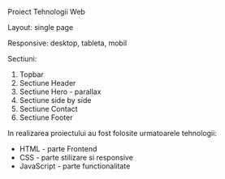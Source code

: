Proiect Tehnologii Web

Layout: single page 

Responsive: desktop, tableta, mobil

Sectiuni:
1. Topbar
2. Sectiune Header
3. Sectiune Hero - parallax
4. Sectiune side by side
5. Sectiune Contact
6. Sectiune Footer

In realizarea proiectului au fost folosite urmatoarele tehnologii:

- HTML - parte Frontend
- CSS - parte stilizare si responsive
- JavaScript - parte functionalitate

